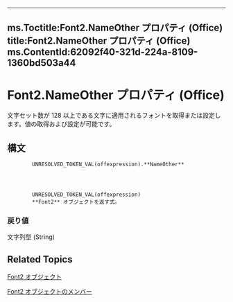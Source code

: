 

---
ms.Toctitle:Font2.NameOther プロパティ (Office)
title:Font2.NameOther プロパティ (Office)
ms.ContentId:62092f40-321d-224a-8109-1360bd503a44
---
# Font2.NameOther プロパティ (Office)




文字セット数が 128 以上である文字に適用されるフォントを取得または設定します。値の取得および設定が可能です。

## 構文

            UNRESOLVED_TOKEN_VAL(offexpression).**NameOther**




            UNRESOLVED_TOKEN_VAL(offexpression)
            **Font2** オブジェクトを返す式。

### 戻り値
文字列型 (String)





## Related Topics

[Font2 オブジェクト](8e892c52-56d9-72bd-2893-b15a17cd59ae.md)

[Font2 オブジェクトのメンバー](8c91a433-b474-486a-4c03-eb9f7b44ecb0.md)




